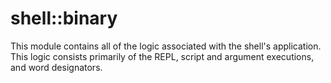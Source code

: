 # shell::binary

This module contains all of the logic associated with the shell's application. This logic
consists primarily of the REPL, script and argument executions, and word designators.